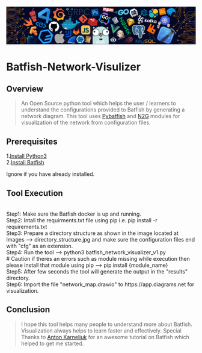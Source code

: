 ![](https://github.com/PanduKonala/PanduKonala/blob/main/header_.png)
<br>
# Batfish-Network-Visulizer
## Overview
> An Open Source python tool which helps the user / learners to understand the configurations provided to Batfish by generating a network diagram. This tool uses [Pybatfish](https://github.com/batfish/pybatfish) and [N2G](https://pypi.org/project/N2G/) modules for visualization of the network from configuration files.
## Prerequisites
1.[Install Python3](https://www.python.org/downloads/)
<br/>
2.[Install Batfish](https://github.com/batfish/batfish/blob/master/README.md)

Ignore if you have already installed.

## Tool Execution
<br/>
Step1: Make sure the Batfish docker is up and running.
<br/>
Step2: Intall the requirments.txt file using pip i.e. pip install -r requirements.txt
<br/>
Step3: Prepare a directory structure as shown in the image located at Images --> directory_structure.jpg and make sure the configuration files end with "cfg" as an extension.
<br/>
Step4: Run the tool --> python3 batfish_network_visualizer_v1.py
<br/>
# Caution if theres an errors such as module missing while execution then please install that module using pip --> pip install {module_name}
<br/>
Step5: After few seconds the tool will generate the output in the "results" directory.
<br/>
Step6: Import the file "network_map.drawio" to https://app.diagrams.net for visualization.

## Conclusion
> I hope this tool helps many people to understand more about Batfish. Visualization always helps to learn faster and effectively.
> Special Thanks to [Anton Karneliuk](https://karneliuk.com/2021/06/network-analysis-1-setting-up-and-getting-started-with-batfish-in-multivendor-network-with-cisco-arista-and-cumulus/) for an awesome tutorial on Batfish which helped to get me started.
